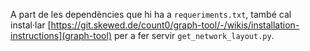 A part de les dependències que hi ha a `requeriments.txt`,
també cal instal·lar
[https://git.skewed.de/count0/graph-tool/-/wikis/installation-instructions](graph-tool)
per a fer servir `get_network_layout.py`.
